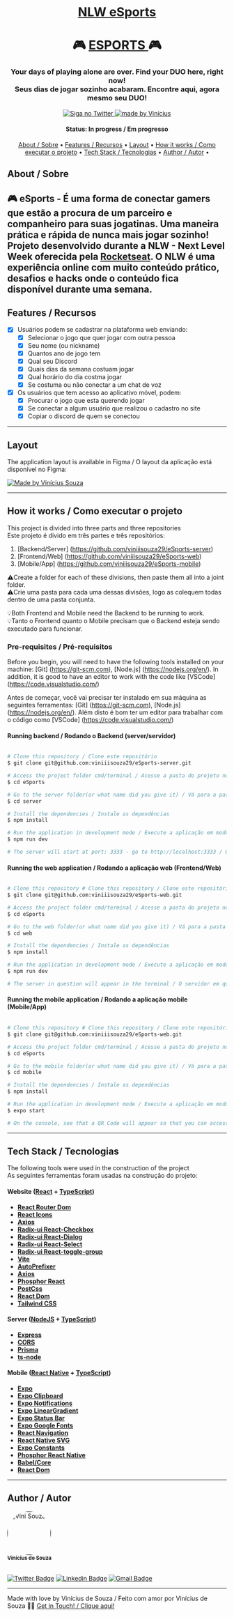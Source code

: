 <h1 align="center">
    <a href="#"> NLW eSports </a>
</h1>

<h1 align="center">
   🎮 <a href="#"> ESPORTS </a> 🎮
</h1>

<h3 align="center">
    Your days of playing alone are over. Find your DUO here, right now!
    </br>
    Seus dias de jogar sozinho acabaram. Encontre aqui, agora mesmo seu DUO!
</h3>

<p align="center">

  <a href="https://twitter.com/viniiisouza_">
    <img alt="Siga no Twitter" src="https://img.shields.io/twitter/url?url=https%3A%2F%2Fgithub.com%2Ftgmarinho%2FREADME-ecoleta">
  </a>

  <a href="https://www.linkedin.com/feed/">
    <img alt="made by Vinícius" src="https://img.shields.io/badge/made%20by-Vinícius-%237519C1">
  </a>
</p>


<h4 align="center"> 
	 Status: In progress / Em progresso
</h4>

<p align="center">
 <a href="#about">About / Sobre</a> •
 <a href="#features">Features / Recursos</a> •
 <a href="#layout">Layout</a> • 
 <a href="#how-it-works">How it works / Como executar o projeto</a> • 
 <a href="#tech-stack">Tech Stack / Tecnologias</a> • 
 <a href="#author">Author / Autor</a> • 

</p>


## About / Sobre

🎮 eSports - É uma forma de conectar gamers que estão a procura de um parceiro e companheiro para suas jogatinas. Uma maneira prática e rápida de nunca mais jogar sozinho!
</br>
Projeto desenvolvido durante a NLW - Next Level Week oferecida pela [Rocketseat](https://blog.rocketseat.com.br/o-que-e-next-level-week/). O NLW é uma experiência online com muito conteúdo prático, desafios e hacks onde o conteúdo fica disponível durante uma semana.
---

## Features / Recursos

- [x] Usuários podem se cadastrar na plataforma web enviando:
   - [x] Selecionar o jogo que quer jogar com outra pessoa
   - [x] Seu nome (ou nickname)
   - [x] Quantos ano de jogo tem
   - [x] Qual seu Discord
   - [x] Quais dias da semana costuam jogar
   - [x] Qual horário do dia costma jogar
   - [x] Se costuma ou não conectar a um chat de voz

- [x] Os usuários que tem acesso ao aplicativo móvel, podem:
   - [x] Procurar o jogo que esta querendo jogar
   - [x] Se conectar a algum usuário que realizou o cadastro no site
   - [x] Copiar o discord de quem se conectou

---

## Layout

The application layout is available in Figma / O layout da aplicação está disponível no Figma:

<a href="https://www.figma.com/file/G35zyxfOQrMBVCCaVfdYic/NLW-eSports-(Community)?node-id=0%3A1">
  <img alt="Made by Vinícius Souza" src="https://img.shields.io/badge/Acessar%20Layout%20-Figma-%2304D361">
</a>

---

## How it works / Como executar o projeto

This project is divided into three parts and three repositories
</br>
Este projeto é divido em três partes e três repositórios:

1. [Backend/Server] (https://github.com/viniiisouza29/eSports-server)
2. [Frontend/Web] (https://github.com/viniiisouza29/eSports-web)
3. [Mobile/App] (https://github.com/viniiisouza29/eSports-mobile)

⚠️Create a folder for each of these divisions, then paste them all into a joint folder.
</br>
⚠️Crie uma pasta para cada uma dessas divisões, logo as colequem todas dentro de uma pasta conjunta.

💡Both Frontend and Mobile need the Backend to be running to work.
</br>
💡Tanto o Frontend quanto o Mobile precisam que o Backend esteja sendo executado para funcionar.

### Pre-requisites / Pré-requisitos

Before you begin, you will need to have the following tools installed on your machine:
[Git] (https://git-scm.com), [Node.js] (https://nodejs.org/en/).
In addition, it is good to have an editor to work with the code like [VSCode] (https://code.visualstudio.com/)

Antes de começar, você vai precisar ter instalado em sua máquina as seguintes ferramentas: 
[Git] (https://git-scm.com), [Node.js] (https://nodejs.org/en/).
Além disto é bom ter um editor para trabalhar com o código como [VSCode] (https://code.visualstudio.com/)

#### Running backend / Rodando o Backend (server/servidor)

```bash

# Clone this repository / Clone este repositório
$ git clone git@github.com:viniiisouza29/eSports-server.git

# Access the project folder cmd/terminal / Acesse a pasta do projeto no terminal/cmd
$ cd eSports

# Go to the server folder(or what name did you give it) / Vá para a pasta server(ou qual nome vocë a deu)
$ cd server 

# Install the dependencies / Instale as dependências
$ npm install

# Run the application in development mode / Execute a aplicação em modo de desenvolvimento
$ npm run dev

# The server will start at port: 3333 - go to http://localhost:3333 / O servidor inciará na porta:3333 - acesse http://localhost:3333

```

#### Running the web application / Rodando a aplicação web (Frontend/Web)

```bash

# Clone this repository # Clone this repository / Clone este repositório
$ git clone git@github.com:viniiisouza29/eSports-web.git

# Access the project folder cmd/terminal / Acesse a pasta do projeto no terminal/cmd
$ cd eSports

# Go to the web folder(or what name did you give it) / Vá para a pasta web(ou qual nome vocë a deu)
$ cd web 

# Install the dependencies / Instale as dependências
$ npm install

# Run the application in development mode / Execute a aplicação em modo de desenvolvimento
$ npm run dev

# The server in question will appear in the terminal / O servidor em questão irá aparecer no terminal

```

#### Running the mobile application / Rodando a aplicação mobile (Mobile/App)

```bash

# Clone this repository # Clone this repository / Clone este repositório
$ git clone git@github.com:viniiisouza29/eSports-web.git

# Access the project folder cmd/terminal / Acesse a pasta do projeto no terminal/cmd
$ cd eSports

# Go to the mobile folder(or what name did you give it) / Vá para a pasta mobile(ou qual nome vocë a deu)
$ cd mobile

# Install the dependencies / Instale as dependências
$ npm install

# Run the application in development mode / Execute a aplicação em modo de desenvolvimento
$ expo start

# On the console, see that a QR Code will appear so that you can access the application from your cell phone just by installing the Expo Go app / No console veja que irá aparecer um QR Code para que você possa acessar a aplicação pelo seu celular apenas instalando o app Expo Go

```

---

## Tech Stack / Tecnologias

The following tools were used in the construction of the project
</br>
As seguintes ferramentas foram usadas na construção do projeto:

#### [](https://github.com/viniiisouza29/eSports-web)**Website**  ([React](https://reactjs.org/)  +  [TypeScript](https://www.typescriptlang.org/))

-   **[React Router Dom](https://github.com/ReactTraining/react-router/tree/master/packages/react-router-dom)**
-   **[React Icons](https://react-icons.github.io/react-icons/)**
-   **[Axios](https://github.com/axios/axios)**
-   **[Radix-ui React-Checkbox](https://www.radix-ui.com/docs/primitives/components/checkbox#checkbox)**
-   **[Radix-ui React-Dialog](https://www.radix-ui.com/docs/primitives/components/dialog#dialog)**
-   **[Radix-ui React-Select](https://www.radix-ui.com/docs/primitives/components/dialog#dialog)**
-   **[Radix-ui React-toggle-group](https://www.radix-ui.com/docs/primitives/components/toggle-group#toggle-group)**
-   **[Vite](https://vitejs.dev/guide/)**
-   **[AutoPrefixer](https://github.com/postcss/autoprefixer)**
-   **[Axios](https://www.npmjs.com/package/axios)**
-   **[Phosphor React](https://github.com/phosphor-icons/phosphor-home#phosphor-icons)**
-   **[PostCss](https://github.com/postcss/postcss)**
-   **[React Dom](https://pt-br.reactjs.org/docs/react-dom.html)**
-   **[Tailwind CSS](https://tailwindcss.com/docs/installation)**

#### [](https://github.com/viniiisouza29/eSports-server)**Server**  ([NodeJS](https://nodejs.org/en/)  +  [TypeScript](https://www.typescriptlang.org/))

-   **[Express](https://expressjs.com/)**
-   **[CORS](https://expressjs.com/en/resources/middleware/cors.html)**
-   **[Prisma](https://www.prisma.io/docs/getting-started/quickstart)**
-   **[ts-node](https://github.com/TypeStrong/ts-node)**

#### [](https://github.com/viniiisouza29/eSports-mobile)**Mobile**  ([React Native](http://www.reactnative.com/)  +  [TypeScript](https://www.typescriptlang.org/))

-   **[Expo](https://expo.io/)**
-   **[Expo Clipboard](https://docs.expo.dev/versions/latest/sdk/clipboard/)**
-   **[Expo Notifications](https://docs.expo.dev/versions/latest/sdk/notifications/)**
-   **[Expo LinearGradient](https://docs.expo.dev/versions/latest/sdk/linear-gradient/)**
-   **[Expo Status Bar](https://docs.expo.dev/versions/latest/sdk/status-bar/)**
-   **[Expo Google Fonts](https://github.com/expo/google-fonts)**
-   **[React Navigation](https://reactnavigation.org/)**
-   **[React Native SVG](https://github.com/react-native-community/react-native-svg)**
-   **[Expo Constants](https://docs.expo.io/versions/latest/sdk/constants/)**
-   **[Phosphor React Native](https://github.com/phosphor-icons/phosphor-home#phosphor-icons)**
-   **[Babel/Core](https://babeljs.io/docs/en/babel-core)**
-   **[React Dom](https://pt-br.reactjs.org/docs/react-dom.html)**

---

## Author / Autor

<a href="">
 <img style="border-radius: 50%;" src="https://avatars.githubusercontent.com/u/78571066?v=4" width="100px;" alt="Vini Souza"/>
 <br />
 <sub><b>Vinícius de Souza</b></sub></a> <a href="https://github.com/viniiisouza29" title="Vinícius"></a>
 <br />
 <br />

[![Twitter Badge](https://img.shields.io/badge/-@viniiisouza_-1ca0f1?style=flat-square&labelColor=1ca0f1&logo=twitter&logoColor=white&link=https://twitter.com/tgmarinho)](https://twitter.com/viniiisouza_) 
[![Linkedin Badge](https://img.shields.io/badge/-Vinicius-blue?style=flat-square&logo=Linkedin&logoColor=white&link=https://www.linkedin.com/in/vinícius-de-souza-ribeiro-16b083192/)](https://www.linkedin.com/in/vin%C3%ADcius-de-souza-ribeiro-16b083192//) 
[![Gmail Badge](https://img.shields.io/badge/-viniiisouza29@outlook.com-c14438?style=flat-square&logo=Gmail&logoColor=white&link=mailto:tgmarinho@gmail.com)](mailto:viniiisouza29@outlook.com)

---

Made with love by Vinícius de Souza / Feito com amor por Vinícius de Souza 👋🏽 [Get in Touch! / Clique aqui! ](https://www.linkedin.com/in/vin%C3%ADcius-de-souza-ribeiro-16b083192/)
